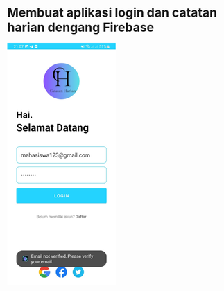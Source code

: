 # Membuat aplikasi login dan catatan harian dengang Firebase

<img width="250" alt="Screen Shot 2023-01-30 at 19 12 51" src="https://github.com/randih2808/Catatanharian/blob/master/app/src/main/res/drawable/loginview.jpeg">
